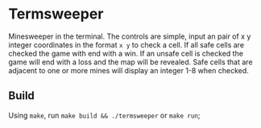 # Termsweeper
Minesweeper in the terminal. The controls are simple, input an pair of x y integer coordinates in the format `x y` to check a cell. If all safe cells are checked the game with end with a win. If an unsafe cell is checked the game will end with a loss and the map will be revealed. Safe cells that are adjacent to one or more mines will display an integer 1-8 when checked.

## Build
Using `make`, run `make build && ./termsweeper` or `make run`;